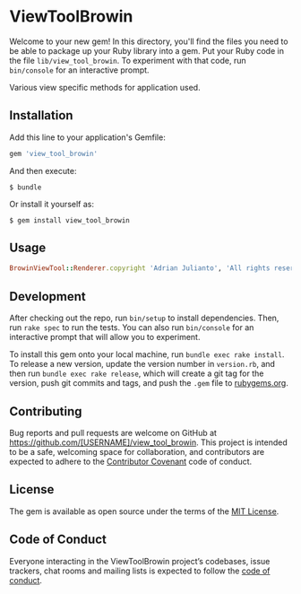 # ViewToolBrowin

Welcome to your new gem! In this directory, you'll find the files you need to be able to package up your Ruby library into a gem. Put your Ruby code in the file `lib/view_tool_browin`. To experiment with that code, run `bin/console` for an interactive prompt.

Various view specific methods for application used.

## Installation

Add this line to your application's Gemfile:

```ruby
gem 'view_tool_browin'
```

And then execute:

    $ bundle

Or install it yourself as:

    $ gem install view_tool_browin

## Usage

```ruby
BrowinViewTool::Renderer.copyright 'Adrian Julianto', 'All rights reserved'
```

## Development

After checking out the repo, run `bin/setup` to install dependencies. Then, run `rake spec` to run the tests. You can also run `bin/console` for an interactive prompt that will allow you to experiment.

To install this gem onto your local machine, run `bundle exec rake install`. To release a new version, update the version number in `version.rb`, and then run `bundle exec rake release`, which will create a git tag for the version, push git commits and tags, and push the `.gem` file to [rubygems.org](https://rubygems.org).

## Contributing

Bug reports and pull requests are welcome on GitHub at https://github.com/[USERNAME]/view_tool_browin. This project is intended to be a safe, welcoming space for collaboration, and contributors are expected to adhere to the [Contributor Covenant](http://contributor-covenant.org) code of conduct.

## License

The gem is available as open source under the terms of the [MIT License](https://opensource.org/licenses/MIT).

## Code of Conduct

Everyone interacting in the ViewToolBrowin project’s codebases, issue trackers, chat rooms and mailing lists is expected to follow the [code of conduct](https://github.com/[USERNAME]/view_tool_browin/blob/master/CODE_OF_CONDUCT.md).
